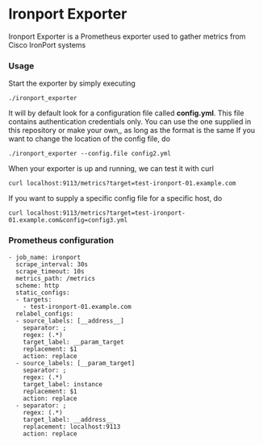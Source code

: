 # Ironport Exporter

Ironport Exporter is a Prometheus exporter used to gather metrics from Cisco IronPort systems

### Usage

Start the exporter by simply executing

	./ironport_exporter

It will by default look for a configuration file called **config.yml**. This file contains authentication credentials only.
You can use the one supplied in this repository or make your own,, as long as the format is the same If you want to change the location of the config file, do

	./ironport_exporter --config.file config2.yml

When your exporter is up and running, we can test it with curl

	curl localhost:9113/metrics?target=test-ironport-01.example.com

If you want to supply a specific config file for a specific host, do

	curl localhost:9113/metrics?target=test-ironport-01.example.com&config=config3.yml

### Prometheus configuration

	- job_name: ironport
	  scrape_interval: 30s
	  scrape_timeout: 10s
	  metrics_path: /metrics
	  scheme: http
	  static_configs:
	  - targets:
	    - test-ironport-01.example.com
	  relabel_configs:
	  - source_labels: [__address__]
		separator: ;
		regex: (.*)
		target_label: __param_target
		replacement: $1
		action: replace
	  - source_labels: [__param_target]
		separator: ;
		regex: (.*)
		target_label: instance
		replacement: $1
		action: replace
	  - separator: ;
		regex: (.*)
		target_label: __address__
		replacement: localhost:9113
		action: replace
